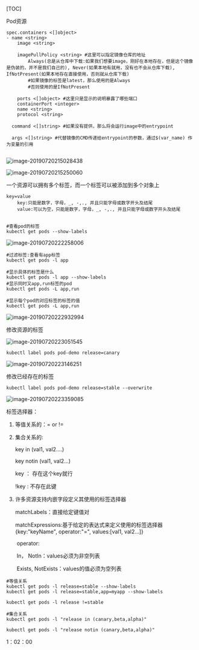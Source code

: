 [TOC]



Pod资源

```shell
spec.containers <[]object>
- name <string>
	image <string>
	
	imagePullPolicy <string> #这里可以指定镜像仓库的地址
		Always(总是从仓库中下载:如果我们想要image，刚好在本地存在，但是这个镜像是伪装的，并不是我们自己的), Never(如果本地有就用，没有也不会从仓库下载), IfNotPresent(如果本地存在直接使用，否则就从仓库下载)
		#如果镜像的标签是latest，那么使用的是Always
		#否则使用的是IfNotPresent
		
	ports <[]object> #这里只是显示的说明暴露了哪些端口
  	containerPort <integer>
  	name <string>
  	protocol <string>
  	
  command <[]string> #如果没有提供，那么将会运行image中的entrypoint
  
  args <[]string> #代替镜像的CMD传递给entrypoint的参数，通过$(var_name) 作为变量的引用
		
```

![image-20190720215028438](/Users/chenyansong/Documents/note/images/docker/image-20190720215028438.png)

![image-20190720215250060](/Users/chenyansong/Documents/note/images/docker/image-20190720215250060.png)

一个资源可以拥有多个标签，而一个标签可以被添加到多个对象上

```shell
key=value
	key:只能是数字，字母，_, -,., 并且只能字母或数字开头及结尾
	value:可以为空，只能是数字，字母，_, -,., 并且只能字母或数字开头及结尾
	
```

```shell
#查看pod的标签
kubectl get pods --show-labels
```

![image-20190720222258006](/Users/chenyansong/Documents/note/images/docker/image-20190720222258006.png)

```shell
#过滤标签:查看有app标签
kubectl get pods -l app

#显示具体的标签是什么
kubectl get pods -l app --show-labels
#显示同时又app,run标签的pod
kubectl get pods -L app,run

#显示每个pod的对应标签的标签的值
kubectl get pods -L app,run
```

![image-20190720222932994](/Users/chenyansong/Documents/note/images/docker/image-20190720222932994.png)



修改资源的标签

![image-20190720223051545](/Users/chenyansong/Documents/note/images/docker/image-20190720223051545.png)

```shell
kubectl label pods pod-demo release=canary
```

![image-20190720223146251](/Users/chenyansong/Documents/note/images/docker/image-20190720223146251.png)

修改已经存在的标签

```shell
kubectl label pods pod-demo release=stable --overwrite
```

![image-20190720223359085](/Users/chenyansong/Documents/note/images/docker/image-20190720223359085.png)



标签选择器：

1. 等值关系的：= or != 

2. 集合关系的: 

   key in (val1, val2….) 

   key notin (val1, val2...)

   key ： 存在这个key就行

   !key : 不存在此键

3. 许多资源支持内嵌字段定义其使用的标签选择器

   matchLabels：直接给定键值对

   matchExpressions:基于给定的表达式来定义使用的标签选择器 {key:"keyName", operator:"=", values:[val1, val2...]}

   ​	operator:

   ​		In， NotIn：values必须为非空列表

   ​		Exists, NotExists：values的值必须为空列表

```shell
#等值关系
kubectl get pods -l release=stable --show-labels
kubectl get pods -l release=stable,app=myapp --show-labels

kubectl get pods -l release !=stable

#集合关系
kubectl get pods -l "release in (canary,beta,alpha)"

kubectl get pods -l "release notin (canary,beta,alpha)"

```

1：02：00



